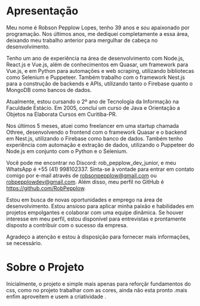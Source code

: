 # Apresentação
Meu nome é Robson Pepplow Lopes, tenho 39 anos e sou apaixonado por programação. Nos últimos anos, me dediquei completamente a essa área, deixando meu trabalho anterior para mergulhar de cabeça no desenvolvimento.

Tenho um ano de experiência na área de desenvolvimento com Node.js, React.js e Vue.js, além de conhecimentos em Quasar, um framework para Vue.js, e em Python para automações e web scraping, utilizando bibliotecas como Selenium e Puppeteer. Também trabalho com o framework Nest.js para a construção de backends e APIs, utilizando tanto o Firebase quanto o MongoDB como bancos de dados.

Atualmente, estou cursando o 2º ano de Tecnologia da Informação na Faculdade Estácio. Em 2005, concluí um curso de Java e Orientação a Objetos na Elaborata Cursos em Curitiba-PR.

Nos últimos 5 meses, atuei como freelancer em uma startup chamada Othree, desenvolvendo o frontend com o framework Quasar e o backend em Nest.js, utilizando o Firebase como banco de dados. Também tenho experiência com automação e extração de dados, utilizando o Puppeteer do Node.js em conjunto com o Python e o Selenium.

Você pode me encontrar no Discord: rob_pepplow_dev_junior, e meu WhatsApp é +55 (41) 998102337. Sinta-se à vontade para entrar em contato comigo por e-mail através de robsonpepplow@gmail.com ou robpepplowdev@gmail.com. Além disso, meu perfil no GitHub é https://github.com/RobPepplow.

Estou em busca de novas oportunidades e emprego na área de desenvolvimento. Estou ansioso para aplicar minha paixão e habilidades em projetos empolgantes e colaborar com uma equipe dinâmica. Se houver interesse em meu perfil, estou disponível para entrevistas e prontamente disposto a contribuir com o sucesso da empresa.

Agradeço a atenção e estou à disposição para fornecer mais informações, se necessário.


# Sobre o Projeto


Inicialmente, o projeto e simple mais apenas para reforçãr fundamentos do css, como no projeto trabalhar com as cores, ainda não esta pronto .mais enfim aproveitem e usem a criatividade .
